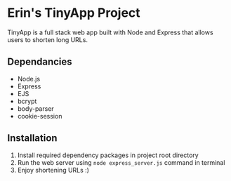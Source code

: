 # Erin's TinyApp Project

TinyApp is a full stack web app built with Node and Express that allows users to shorten long URLs.

## Dependancies
- Node.js
- Express
- EJS
- bcrypt
- body-parser
- cookie-session

## Installation
1. Install required dependency packages in project root directory
2. Run the web server using `node express_server.js` command in terminal
3. Enjoy shortening URLs :)
